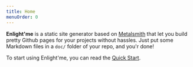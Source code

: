 ```yaml
---
title: Home
menuOrder: 0
---
```


**Enlight'me** is a static site generator based on [Metalsmith][] that let you
build pretty Github pages for your projects without hassles. Just put some Markdown
files in a `doc/` folder of your repo, and you'r done!

To start using Enlight'me, you can read the [Quick Start](./quick-start.html).


[Metalsmith]: http://www.metalsmith.io/
